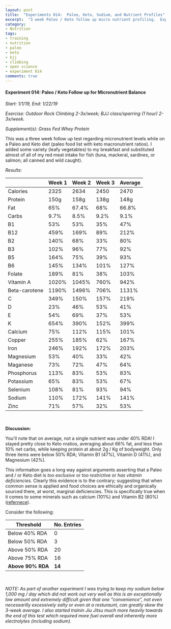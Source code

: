 ```yaml
---
layout: post
title:  "Experiments 014:  Paleo, Keto, Sodium, and Nutrient Profiles"
excerpt:  "3 week Paleo / Keto follow up micro nutrient profiling.  Exploring sodium reduction effects on blood pressure."
category:
- Nutrition
tags:
- training
- nutrition
- paleo
- keto
- bjj
- climbing
- open science
- experiment 014
comments: true
---
```


#### Experiment 014:  Paleo / Keto Follow up for Micronutrient Balance

*Start: 1/1/19, End: 1/22/19*

*Exercise:  Outdoor Rock Climbing 2-3x/week; BJJ class/sparring (1 hour) 2-3x/week.*

*Supplement(s):  Grass Fed Whey Protein*

This was a three week follow up test regarding micronutrient levels while on a Paleo and Keto diet (paleo food list with keto macronutrient ratios).  I added some variety (leafy vegetables) to my breakfast and substituted almost of all of my red meat intake for fish (tuna, mackeral, sardines, or salmon; all canned and wild caught).

*Results:*

|                |Week 1  |Week 2  |Week 3  |Average |
| -------------- | ------ | ------ | ------ | ------ |
|Calories        |2325    |2634    |2450    |2470 |
|Protein         |150g    |158g    |138g    |148g |
|Fat             |65%     |67.4%   |68%     |66.8% |
|Carbs           |9.7%    |8.5%    |9.2%    |9.1% |
|B1              |53%     |53%     |35%     |47% |
|B12             |459%    |169%    |89%     |212% |
|B2              |140%    |68%     |33%     |80% |
|B3              |102%    |96%     |77%     |92% |
|B5              |164%    |75%     |39%     |93% |
|B6              |145%    |134%    |101%    |127% |
|Folate          |189%    |81%     |38%     |103% |
|Vitamin A       |1020%   |1045%   |760%    |942% |
|Beta-carotene   |1190%   |1496%   |706%    |1131% |
|C               |349%    |150%    |157%    |219% |
|D               |23%     |46%     |53%     |41% |
|E               |54%     |69%     |37%     |53% |
|K               |654%    |390%    |152%    |399% |
|Calcium         |75%     |112%    |115%    |101% |
|Copper          |255%    |185%    |62%     |167% |
|Iron            |246%    |192%    |172%    |203% |
|Magnesium       |53%     |40%     |33%     |42% |
|Maganese        |73%     |72%     |47%     |64% |
|Phosphorus      |113%    |83%     |53%     |83% |
|Potassium       |65%     |83%     |53%     |67% |
|Selenium        |108%    |81%     |93%     |94% |
|Sodium          |110%    |172%    |141%    |141% |
|Zinc            |71%     |57%     |32%     |53% |

<br />

**Discussion:**

You'll note that on average, not a single nutrient was under 40% RDA!  I stayed pretty close to Keto nratios, averaging about 66% fat, and less than 10% net carbs, while keeping protein at about 2g / Kg of bodyweight.  Only three items were below 50% RDA; Vitamin B1 (47%), Vitamin D (41%), and Magnesium (42%).

This information goes a long way against arguments asserting that a Paleo and / or Keto diet is *too exclusive* or *too restrictive* or *has vitamin deficiencies.*  Clearly this evidence is to the contrary; suggesting that when common sense is applied and food choices are ethically and organically sourced there, at worst, marginal deficiencies.  This is specifically true when it comes to some minerals such as calcium (101%) and Vitamin B2 (80%) ([refernece](https://www.mensjournal.com/food-drink/your-diet-giving-you-deficiency/)).

Consider the following:

| Threshold | No. Entries |
| --------- | ----------- |
| Below 40% RDA | 0 |
| Below 50% RDA | 3 |
| Above 50% RDA | 20 |
| Above 75% RDA | 16 |
| **Above 90% RDA** | **14** |

<br/>

*NOTE:  As part of another experiment I was trying to keep my sodium below 1,000 mg / day which did not work out very well as this is an exceptionally low amount and extremely difficult given that one "convenience", not even necessarilly excessively salty or even at a resturaunt, can greatly skew the 3-week average.  I also started trainin Jiu Jitsu much more heavily towards the end of this test which required more fuel overall and inherently more electrolytes (including sodium).*
